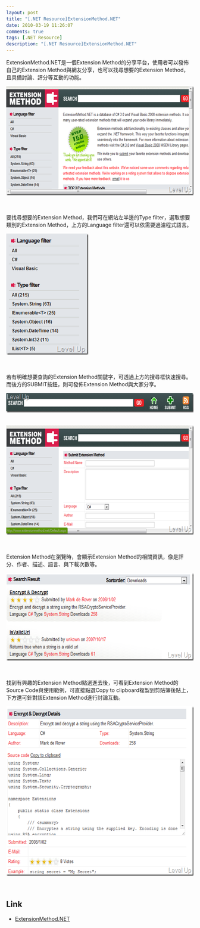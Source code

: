 ```yaml
---
layout: post
title: "[.NET Resource]ExtensionMethod.NET"
date: 2010-03-19 11:26:07
comments: true
tags: [.NET Resource]
description: "[.NET Resource]ExtensionMethod.NET"
---
```

<p>ExtensionMethod.NET是一個Extension Method的分享平台，使用者可以發佈自己的Extension Method與網友分享，也可以找尋想要的Extension Method，且具備討論、評分等互動的功能。</p>  <p><img style="border-right-width: 0px; display: inline; border-top-width: 0px; border-bottom-width: 0px; border-left-width: 0px" title="image" border="0" alt="image" src="\images\posts\14125\image_thumb.png" width="644" height="294" /></a> </p>  <p> </p>  <p>要找尋想要的Extension Method，我們可在網站左半邊的Type filter，選取想要類別的Extension Method，上方的Language filter還可以依需要過濾程式語言。</p>  <p><a href="http://files.dotblogs.com.tw/larrynung/1003/dafd18ab3cd9_14B93/image13.png"><img style="border-bottom: 0px; border-left: 0px; display: inline; border-top: 0px; border-right: 0px" title="image" border="0" alt="image" src="\images\posts\14125\image13_thumb.png" width="221" height="326" /></a> </p>  <p> </p>  <p>若有明確想要查詢的Extension Method關鍵字，可透過上方的搜尋框快速搜尋。而後方的SUBMIT按鈕，則可發佈Extension Method與大家分享。</p>  <p><a href="http://files.dotblogs.com.tw/larrynung/1003/dafd18ab3cd9_14B93/image10.png"><img style="border-bottom: 0px; border-left: 0px; display: inline; border-top: 0px; border-right: 0px" title="image" border="0" alt="image" src="\images\posts\14125\image10_thumb.png" width="644" height="53" /></a> </p>  <p><a href="http://files.dotblogs.com.tw/larrynung/1003/dafd18ab3cd9_14B93/image6.png"><img style="border-bottom: 0px; border-left: 0px; display: inline; border-top: 0px; border-right: 0px" title="image" border="0" alt="image" src="\images\posts\14125\image6_thumb.png" width="644" height="294" /></a> </p>  <p> </p>  <p> Extension Method在瀏覽時，會顯示Extension Method的相關資訊，像是評分、作者、描述、語言、與下載次數等。</p>  <p><a href="http://files.dotblogs.com.tw/larrynung/1003/dafd18ab3cd9_14B93/image22.png"><img style="border-bottom: 0px; border-left: 0px; display: inline; border-top: 0px; border-right: 0px" title="image" border="0" alt="image" src="\images\posts\14125\image22_thumb.png" width="613" height="236" /></a></p>  <p> </p>  <p>找到有興趣的Extension Method點選進去後，可看到Extension Method的Source Code與使用範例，可直接點選Copy to clipboard複製到剪貼簿後貼上，下方還可針對該Extension Method進行討論互動。</p>  <p><a href="http://files.dotblogs.com.tw/larrynung/1003/dafd18ab3cd9_14B93/image1.png"><img style="border-bottom: 0px; border-left: 0px; display: inline; border-top: 0px; border-right: 0px" title="image" border="0" alt="image" src="\images\posts\14125\image1_thumb.png" width="629" height="456" /></a> </p>  <p> </p>  <h2>Link</h2>  <ul>   <li><a href="http://www.extensionmethod.net/" target="_blank">ExtensionMethod.NET </li> </ul>